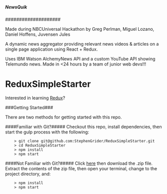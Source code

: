 ##### NewsQuik #####
####################

Made during NBCUniversal Hackathon by Greg Perlman, Miguel Lozano, Daniel Hoffens, Juvensen Jules

A dynamic news aggregator providing relevant news videos & articles on a single page application using React + Redux. 

Uses IBM Watson AlchemyNews API and a custom YouTube API showing Telemundo news. Made in <24 hours by a team of junior web devs!!! 

# ReduxSimpleStarter

Interested in learning [Redux](https://www.udemy.com/react-redux/)?

###Getting Started###

There are two methods for getting started with this repo.

####Familiar with Git?#####
Checkout this repo, install dependencies, then start the gulp process with the following:

```
	> git clone git@github.com:StephenGrider/ReduxSimpleStarter.git
	> cd ReduxSimpleStarter
	> npm install
	> npm start
```

####Not Familiar with Git?#####
Click [here](https://github.com/StephenGrider/ReactStarter/releases) then download the .zip file.  Extract the contents of the zip file, then open your terminal, change to the project directory, and:

```
	> npm install
	> npm start
```
